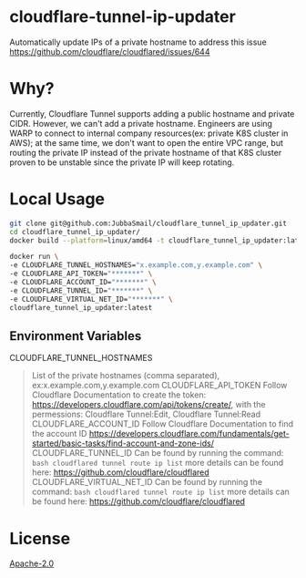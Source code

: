 # cloudflare-tunnel-ip-updater
Automatically update IPs of a private hostname to address this issue https://github.com/cloudflare/cloudflared/issues/644

# Why?
Currently, Cloudflare Tunnel supports adding a public hostname and private CIDR. However, we can't add a private hostname.
Engineers are using WARP to connect to internal company resources(ex: private K8S cluster in AWS); at the same time, we don't want to open the entire VPC range, but routing the private IP instead of the private hostname of that K8S cluster proven to be unstable since the private IP will keep rotating.

# Local Usage

```bash
git clone git@github.com:JubbaSmail/cloudflare_tunnel_ip_updater.git
cd cloudflare_tunnel_ip_updater/
docker build --platform=linux/amd64 -t cloudflare_tunnel_ip_updater:latest .

docker run \
-e CLOUDFLARE_TUNNEL_HOSTNAMES="x.example.com,y.example.com" \
-e CLOUDFLARE_API_TOKEN="*******" \
-e CLOUDFLARE_ACCOUNT_ID="*******" \
-e CLOUDFLARE_TUNNEL_ID="*******" \
-e CLOUDFLARE_VIRTUAL_NET_ID="*******" \
cloudflare_tunnel_ip_updater:latest
```

## Environment Variables
CLOUDFLARE_TUNNEL_HOSTNAMES
> List of the private hostnames (comma separated), ex:x.example.com,y.example.com
CLOUDFLARE_API_TOKEN
> Follow Cloudflare Documentation to create the token: https://developers.cloudflare.com/api/tokens/create/, with the permessions: Cloudflare Tunnel:Edit, Cloudflare Tunnel:Read
CLOUDFLARE_ACCOUNT_ID
> Follow Cloudflare Documentation to find the account ID https://developers.cloudflare.com/fundamentals/get-started/basic-tasks/find-account-and-zone-ids/
CLOUDFLARE_TUNNEL_ID
> Can be found by running the command: ```bash cloudflared tunnel route ip list``` more details can be found here: https://github.com/cloudflare/cloudflared
CLOUDFLARE_VIRTUAL_NET_ID
> Can be found by running the command: ```bash cloudflared tunnel route ip list``` more details can be found here: https://github.com/cloudflare/cloudflared

# License

[Apache-2.0](/LICENSE)